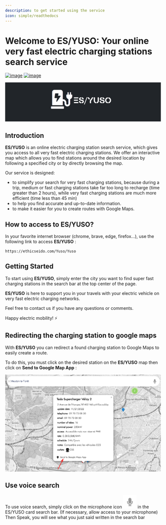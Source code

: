```yaml
---
description: to get started using the service
icon: simple/readthedocs
---
```

# Welcome to ES/YUSO: Your online very fast electric charging stations search service

[![image](https://img.shields.io/badge/version-2.3-blue)](changelog.md)
[![image](https://img.shields.io/badge/.NET-5C2D91?logo=.net&logoColor=white)](https://learn.microsoft.com/dotnet/)

[![logo](assets/background_es-yuso-logo-v1.png)](https://ethicseido.com/Yuso/Yuso)


## **Introduction**

__ES/YUSO__ is an online electric charging station search service, which gives you access to all very fast electric charging stations. We offer an interactive map which allows you to find stations around the desired location by following a specified city or by directly browsing the map.

Our service is designed:

- to simplify your search for very fast charging stations, because during a trip, medium or fast charging stations take far too long to recharge (time greater than 2 hours), while very fast charging stations are much more efficient (time less than 45 min)
- to help you find accurate and up-to-date information.
- to make it easier for you to create routes with Google Maps.

## **How to access to ES/YUSO?**

In your favorite internet browser (chrome, brave, edge, firefox...), use the following link to access __ES/YUSO__ :

```
https://ethicseido.com/Yuso/Yuso
```

## **Getting Started**

To start using __ES/YUSO__, simply enter the city you want to find super fast charging stations in the search bar at the top center of the page.

__ES/YUSO__ is here to support you in your travels with your electric vehicle on very fast electric charging networks.

Feel free to contact us if you have any questions or comments. 

Happy electric mobility! ⚡

## **Redirecting the charging station to google maps**

With __ES/YUSO__ you can redirect a found charging station to Google Maps to easily create a route.

To do this, you must click on the desired station on the __ES/YUSO__ map then click on **Send to Google Map App** :

[![searchsample](assets/YRAJF6td5W.png)](https://ethicseido.com/Yuso/Yuso)

## **Use voice search**

To use voice search, simply click on the microphone icon [![voicesearchsample](assets/MCwA098x96.png)](https://ethicseido.com/Yuso/Yuso) in the ES/YUSO card search bar. (If necessary, allow access to your microphone) Then Speak, you will see what you just said written in the search bar
